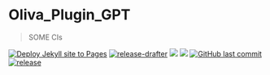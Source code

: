 # Oliva_Plugin_GPT
> SOME CIs

[![Deploy Jekyll site to Pages](https://github.com/retrofor/Oliva_Plugin_GPT/actions/workflows/jekyll.yml/badge.svg)](https://github.com/retrofor/Oliva_Plugin_GPT/actions/workflows/jekyll.yml)
[![release-drafter](https://github.com/retrofor/Oliva_Plugin_GPT/actions/workflows/release-drafter.yml/badge.svg)](https://github.com/retrofor/Oliva_Plugin_GPT/actions/workflows/release-drafter.yml)
[![](https://img.shields.io/github/issues/retrofor/Oliva_Plugin_GPT)](https://github.com/retrofor/Oliva_Plugin_GPT/issues)
[![](https://img.shields.io/github/issues-pr/retrofor/Oliva_Plugin_GPT)](https://github.com/retrofor/Oliva_Plugin_GPT/pulls)
[![GitHub last commit](https://img.shields.io/github/last-commit/retrofor/Oliva_Plugin_GPT.svg)](https://github.com/retrofor/Oliva_Plugin_GPT/commits) 
[![release](https://img.shields.io/github/v/release/retrofor/Oliva_Plugin_GPT.svg)](https://github.com/retrofor/Oliva_Plugin_GPT/releases)
